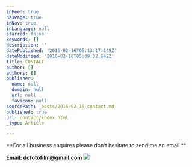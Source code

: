 ```yaml
---
inFeed: true
hasPage: true
inNav: true
inLanguage: null
starred: false
keywords: []
description: ''
datePublished: '2016-02-16T05:13:17.149Z'
dateModified: '2016-02-16T05:09:32.642Z'
title: CONTACT
author: []
authors: []
publisher:
  name: null
  domain: null
  url: null
  favicon: null
sourcePath: _posts/2016-02-16-contact.md
published: true
url: contact/index.html
_type: Article

---
```

**For all business enquires please don't hesitate to send me an email  **

**Email: dcfotofilm@gmail.com**
![](https://the-grid-user-content.s3-us-west-2.amazonaws.com/8e488859-9b16-4e1b-b337-006d8d9a2f73.jpg)
